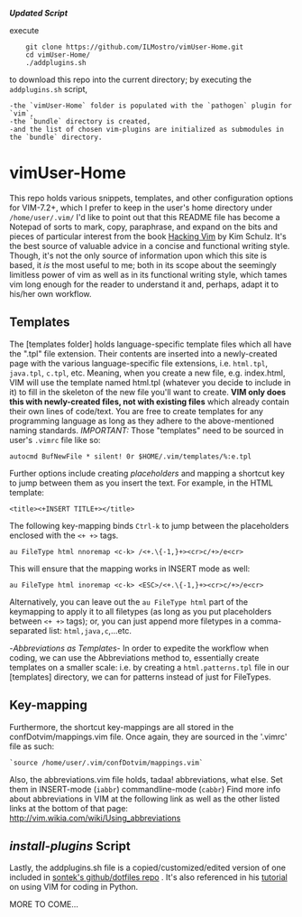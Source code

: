 ***Updated Script***

execute

```
    git clone https://github.com/ILMostro/vimUser-Home.git
    cd vimUser-Home/
    ./addplugins.sh
```

to download this repo into the current directory; by executing
the `addplugins.sh` script, 

    -the `vimUser-Home` folder is populated with the `pathogen` plugin for `vim`, 
    -the `bundle` directory is created, 
    -and the list of chosen vim-plugins are initialized as submodules in the `bundle` directory.

vimUser-Home
============
This repo holds various snippets, templates, and other configuration options
for VIM-7.2+, which I prefer to keep in the user's home directory under
  `/home/user/.vim/`
I'd like to point out that this README file has become a Notepad of
sorts to mark, copy, paraphrase, and expand on the bits and pieces
of particular interest from the book
[Hacking Vim](http://www.packtpub.com/hacking-vim-cookbook-get-most-out-latest-vim-editor/book)
by Kim Schulz. It's the best source of
valuable advice in a concise and functional writing style.
Though, it's not the only source of information upon which this
site is based, it *is* the most useful to me; both in its scope
about the seemingly limitless power of vim as well as in its
functional writing style, which tames vim long enough for the reader
to understand it and, perhaps, adapt it to his/her own workflow.

**Templates**
-------------
The [templates folder] holds language-specific template files which all
have the ".tpl" file extension. Their contents are inserted into a
newly-created page with the various language-specific file extensions,
i.e. `html.tpl`, `java.tpl`, `c.tpl`, etc.
Meaning, when you create a new file, e.g. index.html, VIM will use
the template named html.tpl (whatever you decide to include in it) to fill in
the skeleton of the new file you'll want to create.  **VIM only does this
with newly-created files, not with existing files** which already contain
their own lines of code/text.
You are free to create templates for any programming language as long
as they adhere to the above-mentioned naming standards.
*IMPORTANT:*
Those "templates" need to be sourced in user's `.vimrc` file like so:

    autocmd BufNewFile * silent! 0r $HOME/.vim/templates/%:e.tpl

Further options include creating *placeholders* and mapping
a shortcut key to jump between them as you insert the text.
For example, in the HTML template:

    <title><+INSERT TITLE+></title>

The following key-mapping binds `Ctrl-k` to jump between the
placeholders enclosed with the `<+ +>` tags.

    au FileType html nnoremap <c-k> /<+.\{-1,}+><cr>c/+>/e<cr>
    
This will ensure that the mapping works in INSERT mode as well:

    au FileType html inoremap <c-k> <ESC>/<+.\{-1,}+><cr>c/+>/e<cr>

Alternatively, you can leave out the `au FileType html` part of the
keymapping to apply it to all filetypes (as long as you put placeholders
between `<+ +>` tags); or, you can just append more filetypes in a
comma-separated list: `html,java,c`,...etc.

  -*Abbreviations as Templates*-
In order to expedite the workflow when coding, we can use the Abbreviations
method to, essentially create templates on a smaller scale: i.e. by creating
a `html.patterns.tpl` file in our [templates] directory, we can for patterns
instead of just for FileTypes.

**Key-mapping**
---------------
Furthermore, the shortcut key-mappings are all stored in the confDotvim/mappings.vim file.
Once again, they are sourced in the '.vimrc' file as such:
    
    `source /home/user/.vim/confDotvim/mappings.vim`
    

Also, the abbreviations.vim file holds, tadaa! abbreviations, what else.
Set them in INSERT-mode (`iabbr`) commandline-mode (`cabbr`)
  Find more info about abbreviations in VIM at the following link
  as well as the other listed links at the bottom of that page:
  http://vim.wikia.com/wiki/Using_abbreviations
  
***install-plugins*** **Script**
----------------------------
Lastly, the addplugins.sh file is a copied/customized/edited version of
one included in [sontek's github/dotfiles repo](https://github.com/sontek/dotfiles) .
It's also referenced in his
[tutorial](http://sontek.net/blog/detail/turning-vim-into-a-modern-python-ide)
on using VIM for coding in Python.
    
    

MORE TO COME...
